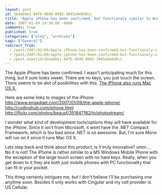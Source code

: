 ```yaml
---
layout: post
id: 5bda6be1-84fb-4699-8902-3845a9e8d8cc
title: "Apple iPhone has been confirmed, but functionaly similar to Windows Mobile Phone"
date: 2007-01-09 14:36:00 -0600
comments: true
published: true
categories: ["blog", "archives"]
tags: ["General"]
redirect_from: 
  - /post/2007/01/09/Apple-iPhone-has-been-confirmed-but-functionaly-similar-to-Windows-Mobile-Phone
  - /post/2007/01/09/apple-iphone-has-been-confirmed-but-functionaly-similar-to-windows-mobile-phone
  - /post.aspx?id=5bda6be1-84fb-4699-8902-3845a9e8d8cc
---
```

<!-- more -->
<p>The Apple iPhone has been confirmed. I wasn't anticipating much for this thing, but it sure looks sweet. There are no keys, you just touch the screen. There seems to be alot of posibilities with this. <a href="http://www.engadget.com/2007/01/09/the-apple-iphone/">The iPhone also runs Mac OS X.</a></p>
<p>Here are some links to images of the iPhone:<br /><a href="http://www.engadget.com/2007/01/09/the-apple-iphone/">http://www.engadget.com/2007/01/09/the-apple-iphone/</a><br /><a href="http://codinghub.com/iphone.html">http://codinghub.com/iphone.html</a><br /><a href="http://flickr.com/photos/beausf/351847182/in/photostream/">http://flickr.com/photos/beausf/351847182/in/photostream/</a></p>
<p>I wonder what kind of development tools/options they will have available for the iPhone. Since it isn't from Microsoft, it wont have the .NET Compact Framework; which is too bad since .NET is so awesome. But, I'm sure Mono will run on it&nbsp;since it runs Mac OS X.</p>
<p>Lets step back and think about this product; is it truly innovative? umm.... No it is not! The iPhone is rather similar to&nbsp;a MS Windows Mobile Phone with the exception&nbsp;of the large touch screen with no hard keys.&nbsp;Really, when you get down to it they are both just&nbsp;mobile phones with PC functionality&nbsp;that can fit in your pocket.</p>
<p>This thing certainly intrigues me, but I don't believe I'll be purchasing one anytime soon. Besides it only works with Cingular and my cell provider is US Cellular.</p>
